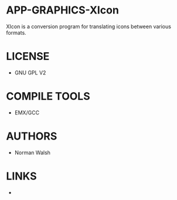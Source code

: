 # APP-GRAPHICS-XIcon
XIcon is a conversion program for translating icons between various formats.

LICENSE
===============
* GNU GPL V2

COMPILE TOOLS
===============
* EMX/GCC
 
AUTHORS
===============
* Norman Walsh

LINKS
===============
* 
